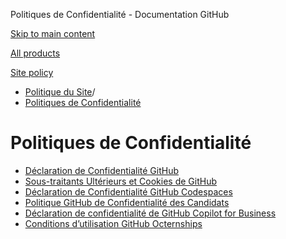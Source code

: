 Politiques de Confidentialité - Documentation GitHub

[Skip to main content](#main-content)

[All products](/fr)

[Site policy](/site-policy)

* [Politique du Site](/fr/site-policy)/
* [Politiques de Confidentialité](/fr/site-policy/privacy-policies)

Politiques de Confidentialité
==========

* [Déclaration de Confidentialité GitHub](/fr/site-policy/privacy-policies/github-privacy-statement)
* [Sous-traitants Ultérieurs et Cookies de GitHub](/fr/site-policy/privacy-policies/github-subprocessors-and-cookies)
* [Déclaration de Confidentialité GitHub Codespaces](/fr/site-policy/privacy-policies/github-codespaces-privacy-statement)
* [Politique GitHub de Confidentialité des Candidats](/fr/site-policy/privacy-policies/github-candidate-privacy-policy)
* [Déclaration de confidentialité de GitHub Copilot for Business](/fr/site-policy/privacy-policies/github-copilot-for-business-privacy-statement)
* [Conditions d’utilisation GitHub Octernships](/fr/site-policy/privacy-policies/github-octernships-terms-of-service)

